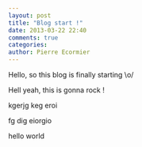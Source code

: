 ```yaml
---
layout: post
title: "Blog start !"
date: 2013-03-22 22:40
comments: true
categories: 
author: Pierre Ecormier
---
```


Hello, so this blog is finally starting \o/

Hell yeah, this is gonna rock !


kgerjg keg eroi


fg dig eiorgio

hello world
